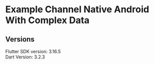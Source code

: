 # Example Channel Native Android With Complex Data

## Versions

Flutter SDK version: 3.16.5 <br />
Dart Version: 3.2.3 <br />
